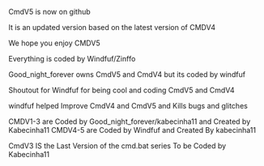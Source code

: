 
CmdV5 is now on github

It is an updated version based on the latest version of CMDV4

We hope you enjoy CMDV5

Everything is coded by Windfuf/Zinffo

Good_night_forever owns CmdV5 and CmdV4 but its coded by windfuf

Shoutout for Windfuf for being cool and coding CmdV5 and CmdV4

windfuf helped Improve CmdV4 and CmdV5 and Kills bugs and glitches

CMDV1-3 are Coded by Good_night_forever/kabecinha11 and Created by Kabecinha11
CMDV4-5 are Coded by Windfuf and Created By kabecinha11

CmdV3 IS the Last Version of the cmd.bat series To be Coded by Kabecinha11
